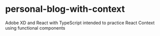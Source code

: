 # personal-blog-with-context
Adobe XD and React with TypeScript intended to practice React Context using functional components
